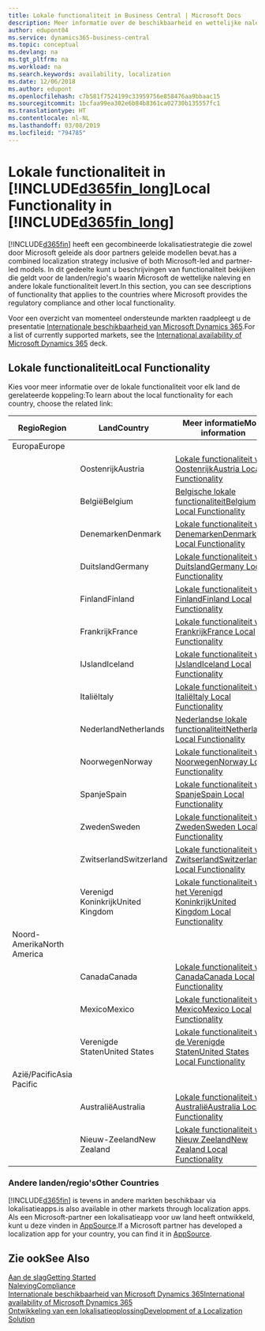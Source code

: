 ```yaml
---
title: Lokale functionaliteit in Business Central | Microsoft Docs
description: Meer informatie over de beschikbaarheid en wettelijke naleving van Dynamics 365 Business Central.
author: edupont04
ms.service: dynamics365-business-central
ms.topic: conceptual
ms.devlang: na
ms.tgt_pltfrm: na
ms.workload: na
ms.search.keywords: availability, localization
ms.date: 12/06/2018
ms.author: edupont
ms.openlocfilehash: c7b581f7524199c33959756e858476aa9bbaac15
ms.sourcegitcommit: 1bcfaa99ea302e6b84b8361ca02730b135557fc1
ms.translationtype: HT
ms.contentlocale: nl-NL
ms.lasthandoff: 03/08/2019
ms.locfileid: "794785"
---
```

# <a name="local-functionality-in-included365finlongincludesd365finlongmdmd"></a><span data-ttu-id="48975-103">Lokale functionaliteit in [!INCLUDE[d365fin_long](includes/d365fin_long_md.md)]</span><span class="sxs-lookup"><span data-stu-id="48975-103">Local Functionality in [!INCLUDE[d365fin_long](includes/d365fin_long_md.md)]</span></span>
[!INCLUDE[d365fin](includes/d365fin_md.md)] <span data-ttu-id="48975-104">heeft een gecombineerde lokalisatiestrategie die zowel door Microsoft geleide als door partners geleide modellen bevat.</span><span class="sxs-lookup"><span data-stu-id="48975-104">has a combined localization strategy inclusive of both Microsoft-led and partner-led models.</span></span> <span data-ttu-id="48975-105">In dit gedeelte kunt u beschrijvingen van functionaliteit bekijken die geldt voor de landen/regio's waarin Microsoft de wettelijke naleving en andere lokale functionaliteit levert.</span><span class="sxs-lookup"><span data-stu-id="48975-105">In this section, you can see descriptions of functionality that applies to the countries where Microsoft provides the regulatory compliance and other local functionality.</span></span>  

<span data-ttu-id="48975-106">Voor een overzicht van momenteel ondersteunde markten raadpleegt u de presentatie [Internationale beschikbaarheid van Microsoft Dynamics 365](https://docs.microsoft.com/en-us/dynamics365/get-started/availability).</span><span class="sxs-lookup"><span data-stu-id="48975-106">For a list of currently supported markets, see the [International availability of Microsoft Dynamics 365](https://docs.microsoft.com/en-us/dynamics365/get-started/availability) deck.</span></span>  

## <a name="local-functionality"></a><span data-ttu-id="48975-107">Lokale functionaliteit</span><span class="sxs-lookup"><span data-stu-id="48975-107">Local Functionality</span></span>
<span data-ttu-id="48975-108">Kies voor meer informatie over de lokale functionaliteit voor elk land de gerelateerde koppeling:</span><span class="sxs-lookup"><span data-stu-id="48975-108">To learn about the local functionality for each country, choose the related link:</span></span>

| <span data-ttu-id="48975-109">Regio</span><span class="sxs-lookup"><span data-stu-id="48975-109">Region</span></span> | <span data-ttu-id="48975-110">Land</span><span class="sxs-lookup"><span data-stu-id="48975-110">Country</span></span> | <span data-ttu-id="48975-111">Meer informatie</span><span class="sxs-lookup"><span data-stu-id="48975-111">More information</span></span> |
| --- | --- |--- |
| <span data-ttu-id="48975-112">Europa</span><span class="sxs-lookup"><span data-stu-id="48975-112">Europe</span></span> |  | |
|        | <span data-ttu-id="48975-113">Oostenrijk</span><span class="sxs-lookup"><span data-stu-id="48975-113">Austria</span></span> | [<span data-ttu-id="48975-114">Lokale functionaliteit voor Oostenrijk</span><span class="sxs-lookup"><span data-stu-id="48975-114">Austria Local Functionality</span></span>](localfunctionality/austria/austria-local-functionality.md) |
|        | <span data-ttu-id="48975-115">België</span><span class="sxs-lookup"><span data-stu-id="48975-115">Belgium</span></span> |  [<span data-ttu-id="48975-116">Belgische lokale functionaliteit</span><span class="sxs-lookup"><span data-stu-id="48975-116">Belgium Local Functionality</span></span>](localfunctionality/belgium/belgium-local-functionality.md) |
|        | <span data-ttu-id="48975-117">Denemarken</span><span class="sxs-lookup"><span data-stu-id="48975-117">Denmark</span></span> | [<span data-ttu-id="48975-118">Lokale functionaliteit voor Denemarken</span><span class="sxs-lookup"><span data-stu-id="48975-118">Denmark Local Functionality</span></span>](localfunctionality/denmark/denmark-local-functionality.md) |
|        | <span data-ttu-id="48975-119">Duitsland</span><span class="sxs-lookup"><span data-stu-id="48975-119">Germany</span></span> | [<span data-ttu-id="48975-120">Lokale functionaliteit voor Duitsland</span><span class="sxs-lookup"><span data-stu-id="48975-120">Germany Local Functionality</span></span>](localfunctionality/germany/germany-local-functionality.md) |
|        | <span data-ttu-id="48975-121">Finland</span><span class="sxs-lookup"><span data-stu-id="48975-121">Finland</span></span> | [<span data-ttu-id="48975-122">Lokale functionaliteit voor Finland</span><span class="sxs-lookup"><span data-stu-id="48975-122">Finland Local Functionality</span></span>](localfunctionality/finland/finland-local-functionality.md) |
|        | <span data-ttu-id="48975-123">Frankrijk</span><span class="sxs-lookup"><span data-stu-id="48975-123">France</span></span> | [<span data-ttu-id="48975-124">Lokale functionaliteit voor Frankrijk</span><span class="sxs-lookup"><span data-stu-id="48975-124">France Local Functionality</span></span>](localfunctionality/france/france-local-functionality.md) |
|        | <span data-ttu-id="48975-125">IJsland</span><span class="sxs-lookup"><span data-stu-id="48975-125">Iceland</span></span> | [<span data-ttu-id="48975-126">Lokale functionaliteit voor IJsland</span><span class="sxs-lookup"><span data-stu-id="48975-126">Iceland Local Functionality</span></span>](localfunctionality/iceland/iceland-local-functionality.md) |
|        | <span data-ttu-id="48975-127">Italië</span><span class="sxs-lookup"><span data-stu-id="48975-127">Italy</span></span> | [<span data-ttu-id="48975-128">Lokale functionaliteit voor Italië</span><span class="sxs-lookup"><span data-stu-id="48975-128">Italy Local Functionality</span></span>](localfunctionality/italy/italy-local-functionality.md) |
|        | <span data-ttu-id="48975-129">Nederland</span><span class="sxs-lookup"><span data-stu-id="48975-129">Netherlands</span></span> | [<span data-ttu-id="48975-130">Nederlandse lokale functionaliteit</span><span class="sxs-lookup"><span data-stu-id="48975-130">Netherlands Local Functionality</span></span>](localfunctionality/netherlands/netherlands-local-functionality.md) |
|        | <span data-ttu-id="48975-131">Noorwegen</span><span class="sxs-lookup"><span data-stu-id="48975-131">Norway</span></span> | [<span data-ttu-id="48975-132">Lokale functionaliteit voor Noorwegen</span><span class="sxs-lookup"><span data-stu-id="48975-132">Norway Local Functionality</span></span>](localfunctionality/norway/norway-local-functionality.md) |
|        | <span data-ttu-id="48975-133">Spanje</span><span class="sxs-lookup"><span data-stu-id="48975-133">Spain</span></span> | [<span data-ttu-id="48975-134">Lokale functionaliteit voor Spanje</span><span class="sxs-lookup"><span data-stu-id="48975-134">Spain Local Functionality</span></span>](localfunctionality/spain/spain-local-functionality.md) |
|        | <span data-ttu-id="48975-135">Zweden</span><span class="sxs-lookup"><span data-stu-id="48975-135">Sweden</span></span> | [<span data-ttu-id="48975-136">Lokale functionaliteit voor Zweden</span><span class="sxs-lookup"><span data-stu-id="48975-136">Sweden Local Functionality</span></span>](localfunctionality/sweden/sweden-local-functionality.md) |
|        | <span data-ttu-id="48975-137">Zwitserland</span><span class="sxs-lookup"><span data-stu-id="48975-137">Switzerland</span></span> | [<span data-ttu-id="48975-138">Lokale functionaliteit voor Zwitserland</span><span class="sxs-lookup"><span data-stu-id="48975-138">Switzerland Local Functionality</span></span>](localfunctionality/switzerland/switzerland-local-functionality.md) |
|        | <span data-ttu-id="48975-139">Verenigd Koninkrijk</span><span class="sxs-lookup"><span data-stu-id="48975-139">United Kingdom</span></span> | [<span data-ttu-id="48975-140">Lokale functionaliteit voor het Verenigd Koninkrijk</span><span class="sxs-lookup"><span data-stu-id="48975-140">United Kingdom Local Functionality</span></span>](localfunctionality/unitedkingdom/united-kingdom-local-functionality.md) |
| <span data-ttu-id="48975-141">Noord-Amerika</span><span class="sxs-lookup"><span data-stu-id="48975-141">North America</span></span> |       |  |
|        | <span data-ttu-id="48975-142">Canada</span><span class="sxs-lookup"><span data-stu-id="48975-142">Canada</span></span>|[<span data-ttu-id="48975-143">Lokale functionaliteit voor Canada</span><span class="sxs-lookup"><span data-stu-id="48975-143">Canada Local Functionality</span></span>](localfunctionality/canada/canada-local-functionality.md) |
|        | <span data-ttu-id="48975-144">Mexico</span><span class="sxs-lookup"><span data-stu-id="48975-144">Mexico</span></span> | [<span data-ttu-id="48975-145">Lokale functionaliteit voor Mexico</span><span class="sxs-lookup"><span data-stu-id="48975-145">Mexico Local Functionality</span></span>](localfunctionality/mexico/mexico-local-functionality.md) |
|        | <span data-ttu-id="48975-146">Verenigde Staten</span><span class="sxs-lookup"><span data-stu-id="48975-146">United States</span></span>|[<span data-ttu-id="48975-147">Lokale functionaliteit voor de Verenigde Staten</span><span class="sxs-lookup"><span data-stu-id="48975-147">United States Local Functionality</span></span>](localfunctionality/unitedstates/united-states-local-functionality.md) |
| <span data-ttu-id="48975-148">Azië/Pacific</span><span class="sxs-lookup"><span data-stu-id="48975-148">Asia Pacific</span></span> |       |  |
|        | <span data-ttu-id="48975-149">Australië</span><span class="sxs-lookup"><span data-stu-id="48975-149">Australia</span></span> | [<span data-ttu-id="48975-150">Lokale functionaliteit voor Australië</span><span class="sxs-lookup"><span data-stu-id="48975-150">Australia Local Functionality</span></span>](localfunctionality/australia/australia-local-functionality.md) |
|        | <span data-ttu-id="48975-151">Nieuw-Zeeland</span><span class="sxs-lookup"><span data-stu-id="48975-151">New Zealand</span></span> | [<span data-ttu-id="48975-152">Lokale functionaliteit voor Nieuw Zeeland</span><span class="sxs-lookup"><span data-stu-id="48975-152">New Zealand Local Functionality</span></span>](localfunctionality/newzealand/new-zealand-local-functionality.md) |

### <a name="other-countries"></a><span data-ttu-id="48975-153">Andere landen/regio's</span><span class="sxs-lookup"><span data-stu-id="48975-153">Other Countries</span></span>
[!INCLUDE[d365fin](includes/d365fin_md.md)] <span data-ttu-id="48975-154">is tevens in andere markten beschikbaar via lokalisatieapps.</span><span class="sxs-lookup"><span data-stu-id="48975-154">is also available in other markets through localization apps.</span></span> <span data-ttu-id="48975-155">Als een Microsoft-partner een lokalisatieapp voor uw land heeft ontwikkeld, kunt u deze vinden in [AppSource](https://appsource.microsoft.com/en-us/product/dynamics-365-business-central/).</span><span class="sxs-lookup"><span data-stu-id="48975-155">If a Microsoft partner has developed a localization app for your country, you can find it in [AppSource](https://appsource.microsoft.com/en-us/product/dynamics-365-business-central/).</span></span>

## <a name="see-also"></a><span data-ttu-id="48975-156">Zie ook</span><span class="sxs-lookup"><span data-stu-id="48975-156">See Also</span></span>
[<span data-ttu-id="48975-157">Aan de slag</span><span class="sxs-lookup"><span data-stu-id="48975-157">Getting Started</span></span>](product-get-started.md)  
[<span data-ttu-id="48975-158">Naleving</span><span class="sxs-lookup"><span data-stu-id="48975-158">Compliance</span></span>](compliance/compliance-overview.md)  
[<span data-ttu-id="48975-159">Internationale beschikbaarheid van Microsoft Dynamics 365</span><span class="sxs-lookup"><span data-stu-id="48975-159">International availability of Microsoft Dynamics 365</span></span>](https://docs.microsoft.com/en-us/dynamics365/get-started/availability)  
[<span data-ttu-id="48975-160">Ontwikkeling van een lokalisatieoplossing</span><span class="sxs-lookup"><span data-stu-id="48975-160">Development of a Localization Solution</span></span>](/dynamics365/business-central/dev-itpro/developer/readiness/readiness-develop-localization)  
